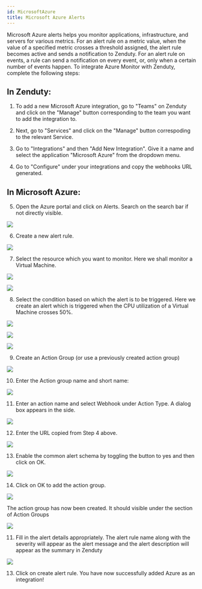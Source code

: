 ```yaml
---
id: MicrosoftAzure
title: Microsoft Azure Alerts
---
```

Microsoft Azure alerts helps you monitor applications, infrastructure, and servers for various metrics. For an alert rule on a metric value, when the value of a specified metric crosses a threshold assigned, the alert rule becomes active and sends a notification to Zenduty. For an alert rule on events, a rule can send a notification on every event, or, only when a certain number of events happen. To integrate Azure Monitor with Zenduty, complete the following steps:

## In Zenduty:

1. To add a new Microsoft Azure integration, go to "Teams" on Zenduty and click on the "Manage" button corresponding to the team you want to add the integration to.

2. Next, go to "Services" and click on the "Manage" button correspoding to the relevant Service.

3. Go to "Integrations" and then "Add New Integration". Give it a name and select the application "Microsoft Azure" from the dropdown menu.

4. Go to "Configure" under your integrations and copy the webhooks URL generated. 

## In Microsoft Azure:

5.	Open the Azure portal and click on Alerts. Search on the search bar if not directly visible. 
 
 ![](/img/Integrations/MicrosoftAzure/11.jpg)

6.	Create a new alert rule.

![](/img/Integrations/MicrosoftAzure/12.jpg)
 
7.	Select the resource which you want to monitor. Here we shall monitor a Virtual Machine.  
 	 
![](/img/Integrations/MicrosoftAzure/13.jpg)

![](/img/Integrations/MicrosoftAzure/14.png)

8.	Select the condition based on which the alert is to be triggered. Here we create an alert which is triggered when the CPU utilization of a Virtual Machine crosses 50%.

![](/img/Integrations/MicrosoftAzure/15.jpg) 

![](/img/Integrations/MicrosoftAzure/16.png)

![](/img/Integrations/MicrosoftAzure/17.png)

9.	Create an Action Group (or use a previously created action group)

![](/img/Integrations/MicrosoftAzure/18.jpg)

10.	Enter the Action group name and short name:

![](/img/Integrations/MicrosoftAzure/19.png)
 

11.	Enter an action name and select Webhook under Action Type. A dialog box appears in the side.
 
![](/img/Integrations/MicrosoftAzure/20.png)


12.	Enter the URL copied from Step 4 above.

![](/img/Integrations/MicrosoftAzure/21.png)


13.	Enable the common alert schema by toggling the button to yes and then click on OK.
 
![](/img/Integrations/MicrosoftAzure/22.jpg) 



14.	Click on OK to add the action group.

![](/img/Integrations/MicrosoftAzure/23.png) 


The action group has now been created. It should visible under the section of Action Groups

![](/img/Integrations/MicrosoftAzure/24.jpg) 


11.	Fill in the alert details appropriately. The alert rule name along with the severity will appear as the alert message and the alert description will appear as the summary in Zenduty
 
 ![](/img/Integrations/MicrosoftAzure/25.jpg) 

13.	Click on create alert rule. You have now successfully added Azure as an integration!





